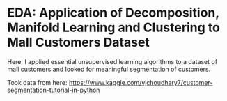 <h1>EDA: Application of Decomposition, Manifold Learning and Clustering to Mall Customers Dataset</h1>

Here, I applied essential unsupervised learning algorithms to a dataset of mall customers and looked for meaningful segmentation of customers.

Took data from here: https://www.kaggle.com/vjchoudhary7/customer-segmentation-tutorial-in-python
